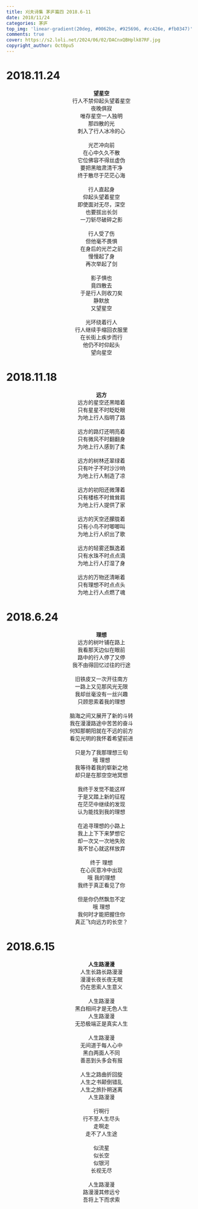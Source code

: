 ```yaml
---
title: 刈夫诗集 茅庐篇四 2018.6-11
date: 2018/11/24
categories: 茅庐
top_img: 'linear-gradient(20deg, #0062be, #925696, #cc426e, #fb0347)'
comments: true
cover: https://s2.loli.net/2024/06/02/DACnxQBHplk87RF.jpg
copyright_author: Oct0pu5
---
```


<h1>2018.11.24</h1>
<center>
<b>望星空</b><br>
行人不禁仰起头望着星空<br>
夜晚俱寂<br>
唯存星空一人独明<br>
那四散的光<br>
刺入了行人冰冷的心<br>
<br>
光芒冲向前<br>
在心中久久不散<br>
它位佛容不得丝虚伪<br>
要把黑暗肃清干净<br>
终于散尽于茫茫心海<br>
<br>
行人直起身<br>
仰起头望着星空<br>
即使面对无尽，深空<br>
也要拔出长剑<br>
一刀斩尽破碎之影<br>
<br>
行人受了伤<br>
但他毫不畏惧<br>
在身后的光芒之前<br>
慢慢起了身<br>
再次举起了剑<br>
<br>
影子惧也<br>
竟四散去<br>
于是行人则收刀矣<br>
静默放<br>
又望星空<br>
<br>
光环绕着行人<br>
行人继续手缩回衣服里 <br>    
在长街上疾步而行<br>    
他仍不时仰起头<br>  
望向星空<br>
</center>

<h1>2018.11.18</h1>
<center>
<b>远方</b><br>
远方的星空还黑暗着<br>
只有星星不时眨眨眼<br>
为地上行人指明了路<br>
<br>
远方的路灯还明亮着<br>
只有微风不时翻翻身<br>
为地上行人感到了柔<br>
<br>
远方的树林还翠绿着<br>
只有叶子不时沙沙响<br>
为地上行人制造了凉<br>
<br>
远方的初阳还微薄着<br>
只有楼栋不时耸耸肩<br>
为地上行人提供了家<br>
<br>
远方的天空还朦胧着<br>
只有小鸟不时唧唧叫<br>
为地上行人织出了歌<br>
<br>
远方的轻雾还飘逸着<br>
只有水珠不时点点滴<br>
为地上行人打湿了身<br>
<br>
远方的万物还清晰着<br>
只有理想不时点点头<br>
为地上行人点燃了魂<br>
</center>

<h1>2018.6.24</h1>
<center>
<b>理想</b><br>
远方的树叶铺在路上<br>
我看那天边似在眼前<br>
路中的行人停了又停<br>
我不由得回忆过往的行途<br>
<br>
旧铁皮又一次开往南方<br>
一路上又见那风光无限<br>
我却丝毫没有一丝兴趣<br>
只顾思索着我的理想<br>
<br>
脑海之间又展开了新的斗转<br>
我在漫漫路途中苦苦的奋斗<br>
何知那朝阳就在不远的前方<br>
看见光明的我怀着希望前进<br>
<br>
只是为了我那理想三旬<br>
哦 理想<br>
我等待着我的崭新之地<br>
却只是在那空空地冥想<br>
<br>
我终于发觉不能这样<br>
于是又踏上新的征程<br>
在茫茫中继续的发现<br>
认为能找到我的理想<br>
<br>
在追寻理想的小路上<br>
我上上下下来梦想它<br>
却一次又一次地失败<br>
我不甘心就这样放弃<br>
<br>
终于 理想<br>
在心灰意冷中出现<br>
哦 我的理想<br>
我终于真正看见了你<br>
<br>
但是你仍然飘忽不定<br>
哦 理想<br>
我何时才能把握住你<br>
真正飞向远方的长空？<br>
</center>

<h1>2018.6.15</h1>
<center>
<b>人生路漫漫</b><br>
人生长路长路漫漫<br>
漫漫长夜长夜无眠<br>
仍在思索人生意义<br>
<br>
人生路漫漫<br>
黑白相间才是无色人生<br>
人生路漫漫<br>
无恐极端正是真实人生<br>
<br>
人生路漫漫<br>
无间道于每人心中<br>
黑白两面人不同<br>
善恶到头多会有报<br>
<br>
人生之路曲折回旋<br>
人生之书颠倒错乱<br>
人生之旅扑朔迷离<br>
人生路漫漫<br>
<br>
行啊行<br>
行不至人生尽头<br>
走啊走<br>
走不了人生途<br>
<br>
似流星<br>
似长空<br>
似银河<br>
长视无尽<br>
<br>
人生路漫漫<br>
路漫漫其修远兮<br>
吾将上下而求索<br>
</center>